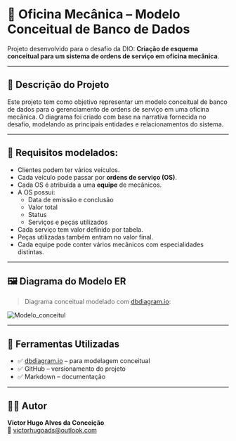 # 🔧 Oficina Mecânica – Modelo Conceitual de Banco de Dados

Projeto desenvolvido para o desafio da DIO: **Criação de esquema conceitual para um sistema de ordens de serviço em oficina mecânica**.

---

## 📘 Descrição do Projeto

Este projeto tem como objetivo representar um modelo conceitual de banco de dados para o gerenciamento de ordens de serviço em uma oficina mecânica. O diagrama foi criado com base na narrativa fornecida no desafio, modelando as principais entidades e relacionamentos do sistema.

---

## 🧾 Requisitos modelados:

- Clientes podem ter vários veículos.
- Cada veículo pode passar por **ordens de serviço (OS)**.
- Cada OS é atribuída a uma **equipe** de mecânicos.
- A OS possui:
  - Data de emissão e conclusão
  - Valor total
  - Status
  - Serviços e peças utilizados
- Cada serviço tem valor definido por tabela.
- Peças utilizadas também entram no valor final.
- Cada equipe pode conter vários mecânicos com especialidades distintas.

---

## 🖼️ Diagrama do Modelo ER

> Diagrama conceitual modelado com [dbdiagram.io](https://dbdiagram.io):



![Modelo_conceitul](https://github.com/user-attachments/assets/56479053-8048-4ae7-b1d8-3d6fbe37899d)


---

## 🧰 Ferramentas Utilizadas

- ✅ [dbdiagram.io](https://dbdiagram.io) – para modelagem conceitual
- ✅ GitHub – versionamento do projeto
- ✅ Markdown – documentação

---

## 👨‍💻 Autor

**Victor Hugo Alves da Conceição**  
📧 victorhugoads@outlook.com 
